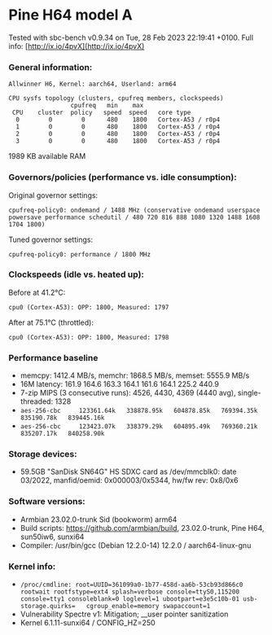 # Pine H64 model A

Tested with sbc-bench v0.9.34 on Tue, 28 Feb 2023 22:19:41 +0100. Full info: [http://ix.io/4pvX](http://ix.io/4pvX)

### General information:

    Allwinner H6, Kernel: aarch64, Userland: arm64
    
    CPU sysfs topology (clusters, cpufreq members, clockspeeds)
                     cpufreq   min    max
     CPU    cluster  policy   speed  speed   core type
      0        0        0      480    1800   Cortex-A53 / r0p4
      1        0        0      480    1800   Cortex-A53 / r0p4
      2        0        0      480    1800   Cortex-A53 / r0p4
      3        0        0      480    1800   Cortex-A53 / r0p4

1989 KB available RAM

### Governors/policies (performance vs. idle consumption):

Original governor settings:

    cpufreq-policy0: ondemand / 1488 MHz (conservative ondemand userspace powersave performance schedutil / 480 720 816 888 1080 1320 1488 1608 1704 1800)

Tuned governor settings:

    cpufreq-policy0: performance / 1800 MHz

### Clockspeeds (idle vs. heated up):

Before at 41.2°C:

    cpu0 (Cortex-A53): OPP: 1800, Measured: 1797 

After at 75.1°C (throttled):

    cpu0 (Cortex-A53): OPP: 1800, Measured: 1798 

### Performance baseline

  * memcpy: 1412.4 MB/s, memchr: 1868.5 MB/s, memset: 5555.9 MB/s
  * 16M latency: 161.9 164.6 163.3 164.1 161.6 164.1 225.2 440.9 
  * 7-zip MIPS (3 consecutive runs): 4526, 4430, 4369 (4440 avg), single-threaded: 1328
  * `aes-256-cbc     123361.64k   338878.95k   604878.85k   769394.35k   835190.78k   839445.16k`
  * `aes-256-cbc     123423.07k   338379.29k   604895.49k   769360.21k   835207.17k   840258.90k`

### Storage devices:

  * 59.5GB "SanDisk SN64G" HS SDXC card as /dev/mmcblk0: date 03/2022, manfid/oemid: 0x000003/0x5344, hw/fw rev: 0x8/0x6

### Software versions:

  * Armbian 23.02.0-trunk Sid (bookworm) arm64
  * Build scripts: https://github.com/armbian/build, 23.02.0-trunk, Pine H64, sun50iw6, sunxi64
  * Compiler: /usr/bin/gcc (Debian 12.2.0-14) 12.2.0 / aarch64-linux-gnu

### Kernel info:

  * `/proc/cmdline: root=UUID=361099a0-1b77-458d-aa6b-53cb93d866c0 rootwait rootfstype=ext4 splash=verbose console=ttyS0,115200 console=tty1 consoleblank=0 loglevel=1 ubootpart=e3e5c10b-01 usb-storage.quirks=   cgroup_enable=memory swapaccount=1`
  * Vulnerability Spectre v1:        Mitigation; __user pointer sanitization
  * Kernel 6.1.11-sunxi64 / CONFIG_HZ=250
